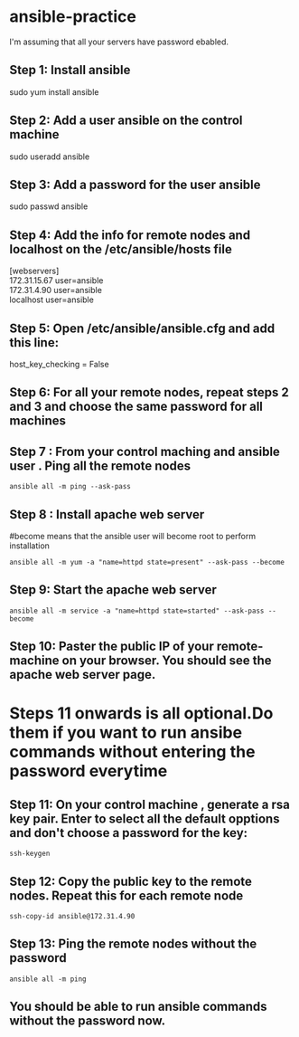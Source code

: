# ansible-practice

I'm assuming that all your servers have password ebabled.

## Step 1: Install ansible
sudo yum install ansible

## Step 2: Add a user ansible on the control machine
sudo useradd ansible

## Step 3: Add a password for the user ansible
sudo passwd ansible

## Step 4: Add the info for remote nodes and localhost on the /etc/ansible/hosts file

[webservers]\
172.31.15.67 user=ansible\
172.31.4.90  user=ansible\
localhost    user=ansible

## Step 5: Open /etc/ansible/ansible.cfg and add this line:
host_key_checking = False


## Step 6: For all your remote nodes, repeat steps 2 and 3 and choose the same password for all machines


## Step 7 : From your control maching and ansible user . Ping all the remote nodes
```console
ansible all -m ping --ask-pass
```

## Step 8 : Install apache web server 
#become means that the ansible user will become root to perform installation
```console
ansible all -m yum -a "name=httpd state=present" --ask-pass --become
```

## Step 9: Start the apache web server
```console
ansible all -m service -a "name=httpd state=started" --ask-pass --become
```

## Step 10: Paster the public IP of your remote-machine on your browser. You should see the apache web server page.

# Steps 11 onwards is all optional.Do them if you want to run ansibe commands without entering the password everytime

## Step 11: On your control machine , generate a rsa key pair. Enter to select all the default opptions and don't choose a password for the key:
```console
ssh-keygen
```

## Step 12: Copy the public key to the remote nodes. Repeat this for each remote node
```console
ssh-copy-id ansible@172.31.4.90
```

## Step 13: Ping the remote nodes without the password
```console
ansible all -m ping 
```

## You should be able to run ansible commands without the password now.





